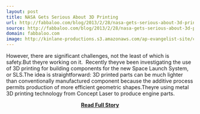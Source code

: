 ```yaml
---
layout: post
title: NASA Gets Serious About 3D Printing
url: http://fabbaloo.com/blog/2013/2/28/nasa-gets-serious-about-3d-printing.html#.US_BXOtARJ4
source: http://fabbaloo.com/blog/2013/2/28/nasa-gets-serious-about-3d-printing.html#.US_BXOtARJ4
domain: fabbaloo.com
image: http://kinlane-productions.s3.amazonaws.com/ap-evangelist-site/curated/screenshots/9352_api500_com.png
---
```


<p>However, there are significant challenges, not the least of which is safety.But theyre working on it.  Recently theyve been investigating the use of 3D printing for building components for the new Space Launch System, or SLS.The idea is straightforward: 3D printed parts can be much lighter than conventionally manufactured component because the additive process permits production of more efficient geometric shapes.Theyre using metal 3D printing technology from Concept Laser to produce engine parts.</p>
<center><p><a href="http://fabbaloo.com/blog/2013/2/28/nasa-gets-serious-about-3d-printing.html#.US_BXOtARJ4" style='padding:25px; font-sze:18px; font-weight: bold;'>Read Full Story</a></p></center>
